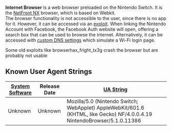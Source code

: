 <b>Internet Browser</b> is a web browser preloaded on the Nintendo
Switch. It is the [NetFront
NX](https://web.archive.org/web/20170304075230/https://gl.access-company.com/news_event/archives/2017/170303/)
browser, which is based on Webkit.  
The browser functionality is not accessible to the user, since there is
no app for it. However, it can be accessed via an
[exploit](https://www.reddit.com/r/NintendoSwitch/comments/5x9g68/browser_and_video_player_are_fully_functional/).
When linking the Nintendo Account with Facebook, the Facebook Auth
website will open, offering a search box that can be used to browse the
internet. Alternatively, it can be accessed with [custom DNS
settings](https://gbatemp.net/threads/web-browser-kind-of-on-the-switch.463094/)
which simulate a Wi-Fi login page.

Some old exploits like browserhax\_fright\_tx3g crash the browser but
are probably not
usable

## Known User Agent Strings

| [System Software](System%20Software.md "wikilink") | Release Date | [UA String](https://www.wiiubru.com/forum/index.php?threads/possible-user-agent.101/)                                    |
| -------------------------------------------------- | ------------ | ------------------------------------------------------------------------------------------------------------------------ |
| Unknown                                            | Unknown      | Mozilla/5.0 (Nintendo Switch; WebApplet) AppleWebKit/601.6 (KHTML, like Gecko) NF/4.0.0.4.19 NintendoBrowser/5.1.0.11386 |
